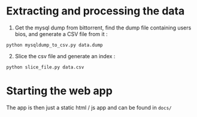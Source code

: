 # Extracting and processing the data

1. Get the mysql dump from bittorrent, find the dump file containing users bios, and generate a CSV file from it :

```
python mysqldump_to_csv.py data.dump
```

2. Slice the csv file and generate an index :

```
python slice_file.py data.csv
```

# Starting the web app

The app is then just a static html / js app and can be found in `docs/`